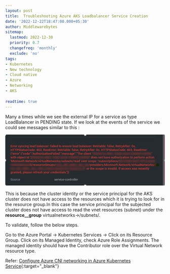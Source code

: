 ```yaml
---
layout: post
title:  Troubleshooting Azure AKS Loadbalancer Service Creation
date: '2022-12-22T18:47:00.000+05:30'
author: Middlewarebytes
sitemap:
  lastmod: 2022-12-30
  priority: 0.7
  changefreq: 'monthly'
  exclude: 'no'
tags:
- Kubernetes
- New technology
- Cloud native
- Azure
- Networking
- AKS

readtime: true
---
```



Many a times while we see the external IP for a service as type LoadBalancer in PENDING state. If we look at  the events of the service we could see messages similar to this :

![Events](/img/postimages/troubleshootingloadbalancerservicecreation-1.png?raw=true "Events")

This is because the cluster identity or the service principal for the AKS cluster does not have access to the resources which it is trying to look for in the resource group.In this case the service principal for the subjected cluster does not have access to read the vnet resources (subnet) under the __resource__group__ virtualnetworks-><VNET>/subnets/<SUBNETNAME>. 


To validate, follow the below steps.

Go to the Azure Portal -> Kubernetes Services -> Click on its Resource Group.
Click on its Managed Identity, check Azure Role Assignments. The managed identity should have the Contributor role over the Virtual Network resource type.


Refer: [Configure Azure CNI networking in Azure Kubernetes Service](https://docs.microsoft.com/en-us/azure/aks/configure-azure-cni#advanced-networking-prerequisites){:target="_blank"}
